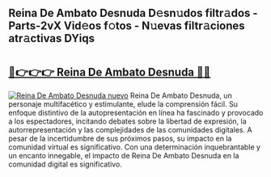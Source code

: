 ## Reina De Ambato Desnuda D𝚎sn𝚞dos filtr𝚊dos - Parts-2vX Vid𝚎os f𝚘tos - N𝚞evas filtr𝚊ciones atr𝚊ctivas DYiqs

# <h2><a href="http://mb358y8.tromn.icu/?c=Reina+De+Ambato+Desnuda">🔗👉👉👉 Reina De Ambato Desnuda 🔗🔗</a></h2>

[![Reina De Ambato Desnuda nuevo](https://i.imgur.com/pEAQMta.gif)](http://mb358y8.tromn.icu/?c=Reina+De+Ambato+Desnuda)
Reina De Ambato Desnuda, un personaje multifacético y estimulante, elude la comprensión fácil. Su enfoque distintivo de la autopresentación en línea ha fascinado y provocado a los espectadores, incitando debates sobre la libertad de expresión, la autorrepresentación y las complejidades de las comunidades digitales. A pesar de la incertidumbre de sus próximos pasos, su impacto en la comunidad virtual es significativo. Con una determinación inquebrantable y un encanto innegable, el impacto de Reina De Ambato Desnuda en la comunidad digital es significativo.
